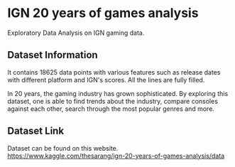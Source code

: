 # IGN 20 years of games analysis

Exploratory Data Analysis on IGN gaming data.

## Dataset Information
It contains 18625 data points with various features such as release dates with different platform and IGN's scores. All the lines are fully filled.

In 20 years, the gaming industry has grown sophisticated. By exploring this dataset, one is able to find trends about the industry, compare consoles against each other, search through the most popular genres and more.

## Dataset Link
Dataset can be found on this website.
https://www.kaggle.com/thesarang/ign-20-years-of-games-analysis/data
